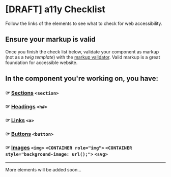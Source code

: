 # [DRAFT] a11y Checklist

Follow the links of the elements to see what to check for web accessibility.


## Ensure your markup is valid 

Once you finish the check list below, validate your component as markup (not as a *twig template*) with the [markup validator](https://validator.w3.org/). Valid markup is a great foundation for accessible website.

## In the component you're working on, you have:

### ☞ [Sections](sections.md) `<section>`

### ☞ [Headings](headings.md) `<h#>`

### ☞ [Links](links.md) `<a>`

### ☞ [Buttons](buttons.md) `<button>`

### ☞ [Images](images.md) `<img>` `<CONTAINER role="img">` `<CONTAINER style="background-image: url();">` `<svg>`

---
More elements will be added soon...